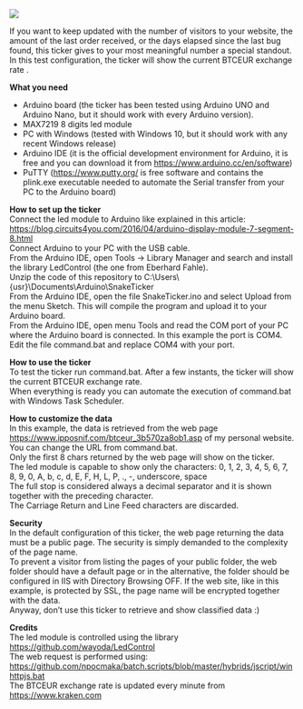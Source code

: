 ![](https://www.ipposnif.com/download/snaketickervideo.gif)  

If you want to keep updated with the number of visitors to your website, the amount of the last order received, or the days elapsed since the last bug found, this ticker gives to your most meaningful number a special standout.  
In this test configuration, the ticker will show the current BTCEUR exchange rate .  

**What you need** 
* Arduino board (the ticker has been tested using Arduino UNO and Arduino Nano, but it should work with every Arduino version).
* MAX7219 8 digits led module
* PC with Windows (tested with Windows 10, but it should work with any recent Windows release)
* Arduino IDE (it is the official development environment for Arduino, it is free and you can download it from https://www.arduino.cc/en/software)
* PuTTY (https://www.putty.org/ is free software and contains the plink.exe executable needed to automate the Serial transfer from your PC to the Arduino board)


**How to set up the ticker**  
Connect the led module to Arduino like explained in this article: https://blog.circuits4you.com/2016/04/arduino-display-module-7-segment-8.html  
Connect Arduino to your PC with the USB cable.  
From the Arduino IDE, open Tools -> Library Manager and search and install the library LedControl (the one from Eberhard Fahle).  
Unzip the code of this repository to C:\Users\\{usr}\Documents\Arduino\SnakeTicker  
From the Arduino IDE, open the file SnakeTicker.ino and select Upload from the menu Sketch. This will compile the program and upload it to your Arduino board.  
From the Arduino IDE, open menu Tools and read the COM port of your PC where the Arduino board is connected. In this example the port is COM4.  
Edit the file command.bat and replace COM4 with your port.  

**How to use the ticker**  
To test the ticker run command.bat. After a few instants, the ticker will show the current BTCEUR exchange rate.  
When everything is ready you can automate the execution of command.bat with Windows Task Scheduler.  

**How to customize the data**  
In this example, the data is retrieved from the web page https://www.ipposnif.com/btceur_3b570za8ob1.asp of my personal website.  
You can change the URL from command.bat.  
Only the first 8 chars returned by the web page will show on the ticker.  
The led module is capable to show only the characters: 0, 1, 2, 3, 4, 5, 6, 7, 8, 9, 0, A, b, c, d, E, F, H, L, P, ., -, underscore, space  
The full stop is considered always a decimal separator and it is shown together with the preceding character.  
The Carriage Return and Line Feed characters are discarded.  

**Security**  
In the default configuration of this ticker, the web page returning the data must be a public page. The security is simply demanded to the complexity of the page name.   
To prevent a visitor from listing the pages of your public folder, the web folder should have a default page or in the alternative, the folder should be configured in IIS with Directory Browsing OFF. If the web site, like in this example, is protected by SSL, the page name will be encrypted together with the data.  
Anyway, don’t use this ticker to retrieve and show classified data :)

**Credits**  
The led module is controlled using the library https://github.com/wayoda/LedControl  
The web request is performed using: https://github.com/npocmaka/batch.scripts/blob/master/hybrids/jscript/winhttpjs.bat  
The BTCEUR exchange rate is updated every minute from https://www.kraken.com  

